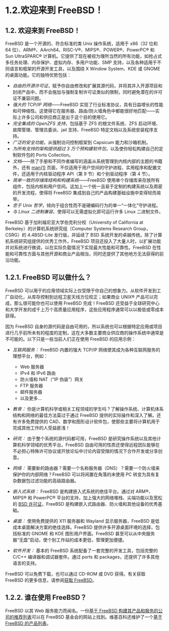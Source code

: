 # 1.2.欢迎来到 FreeBSD！

## 1.2. 欢迎来到 FreeBSD！

FreeBSD 是一个开源的、符合标准的类 Unix 操作系统，适用于 x86（32 位和 64 位）、ARM®、AArch64、RISC-V®、MIPS®、POWER®、PowerPC® 和 Sun UltraSPARC® 计算机。它提供了现在被视为理所当然的所有功能，如抢占式多任务处理、内存保护、虚拟内存、多用户功能、SMP 支持，以及各种适用于不同语言和框架的开源开发工具，以及围绕 X Window System、KDE 或 GNOME 的桌面功能。它的独特优势包括：

- *自由的开源许可证*，赋予你自由修改和扩展其源代码，并将其并入开源项目和封闭产品中，而不会施加与强制复制许可证类似的限制，同时避免潜在的许可证不兼容问题。
- *强大的 TCP/IP 网络*——FreeBSD 实现了行业标准协议，具有日益增长的性能和可伸缩性。这使得它在服务器、路由/防火墙角色中都能很好地匹配——实际上许多公司和供应商正是出于这个目的使用它。
- *完全集成的 OpenZFS 支持*，包括基于 ZFS 的根文件系统、ZFS 启动环境、故障管理、管理员委派、jail 支持、FreeBSD 特定文档以及系统安装程序支持。
- *广泛的安全功能*，从强制访问控制框架到 Capsicum 能力和沙箱机制。
- *为所有支持的架构提供超过 3 万个预构建软件包*，以及使你轻松构建自己的定制软件包的 Ports Collection。
- *文档*——除了手册和不同作者编写的涵盖从系统管理到内核内部的主题的书籍外，还有 [man(1)](https://man.freebsd.org/cgi/man.cgi?query=man&sektion=1&format=html) 页面，不仅适用于用户空间的守护进程、实用程序和配置文件，还适用于内核驱动程序 API（第 9 节）和个别驱动程序（第 4 节）。
- *简单一致的存储库结构和构建系统*——FreeBSD 使用单个存储库来存放所有组件，包括内核和用户空间。这加上一个统一且易于定制的构建系统以及周密的开发流程，使得将 FreeBSD 集成到自己的产品构建基础设施中变得轻而易举。
- *忠于 Unix 哲学*，倾向于组合性而不是硬编码行为的单一“一体化”守护进程。
- *与 Linux 二进制兼容*，使得可以无需虚拟化即可运行许多 Linux 二进制文件。

FreeBSD 基于加利福尼亚大学伯克利分校（University of California at Berkeley）的计算机系统研究组（Computer Systems Research Group，CSRG）的 4.4BSD-Lite 发行版，并延续了 BSD 系统开发的卓越传统。除了计算机系统研究组提供的优秀工作外，FreeBSD 项目还投入了大量人时，以扩展功能并对系统进行微调，以在实际负载情况下实现最大性能和可靠性。FreeBSD 在性能和可靠性方面与其他开源和商业产品相当，同时还提供了其他地方无法获得的前沿功能。

## 1.2.1. FreeBSD 可以做什么？

FreeBSD 可以用于的应用领域实际上仅受限于你自己的想象力。从软件开发到工厂自动化，从库存控制到远程卫星天线方位校正；如果商业 UNIX® 产品可以完成，那么很可能你也可以使用 FreeBSD 完成！FreeBSD 还受益于全球研究中心和大学开发的成千上万个高质量应用程序，这些应用程序通常可以以极低或零成本获得。

因为 FreeBSD 自身的源代码是自由可用的，所以系统也可以根据特定应用或项目进行几乎前所未有的程度的定制，这在大多数主要商业供应商的操作系统中通常是不可能的。以下只是一些当前人们正在使用 FreeBSD 的应用示例：

- *互联网服务：* FreeBSD 内置的强大 TCP/IP 网络使其成为各种互联网服务的理想平台，例如：
  - Web 服务器
  - IPv4 和 IPv6 路由
  - 防火墙和 NAT（“IP 伪装”）网关
  - FTP 服务器
  - 邮件服务器
  - 以及更多...​

- *教育：* 你是计算机科学或相关工程领域的学生吗？了解操作系统、计算机体系结构和网络的最佳方法莫过于通过 FreeBSD 提供的实际操作和深入了解。还有许多免费提供的 CAD、数学和图形设计软件包，使那些主要将计算机用于完成其他工作的人受益匪浅！
- *研究：* 由于整个系统的源代码都可用，FreeBSD 是研究操作系统以及其他计算机科学领域的优秀平台。FreeBSD 自由可用的性质还使得远程团队能够在不必担心特殊许可协议或开放论坛中讨论内容受限的情况下合作开发或分享创意。
- *网络：* 需要新的路由器？需要一个名称服务器（DNS）？需要一个防火墙来保护你的内部网络？FreeBSD 可以将闲置在角落的未使用 PC 转变为具有复杂数据包过滤功能的高级路由器。
- *嵌入式系统：* FreeBSD 是构建嵌入式系统的绝佳平台。通过对 ARM®、MIPS® 和 PowerPC® 平台的支持，加上强大的网络堆栈、尖端功能以及宽松的 [BSD 许可证](https://docs.freebsd.org/en/books/faq/#bsd-license-restrictions)，FreeBSD 是构建嵌入式路由器、防火墙和其他设备的优秀基础。
- *桌面：* 使用免费提供的 X11 服务器和 Wayland 显示服务器，FreeBSD 是低成本桌面解决方案的绝佳选择。FreeBSD 提供许多开源桌面环境的选择，包括标准的 GNOME 和 KDE 图形用户界面。FreeBSD 甚至可以从中央服务器“无盘”启动，使个别工作站的成本更低，管理更加便捷。
- *软件开发：* 基本的 FreeBSD 系统配备了一套完整的开发工具，包括完整的 C/C++ 编译器和调试器套件。通过 ports 和 packages，还提供了许多其他语言的支持。

FreeBSD 可以免费下载，也可以通过 CD-ROM 或 DVD 获得。有关获取 FreeBSD 的更多信息，请参阅[获取 FreeBSD](https://docs.freebsd.org/en/books/handbook/mirrors/#mirrors)。

## 1.2.2. 谁在使用 FreeBSD？

FreeBSD 以其 Web 服务能力而闻名。一份[基于 FreeBSD 构建其产品和服务的公司的推荐列表](https://freebsdfoundation.org/about-us/testimonials/)可以在 FreeBSD 基金会的网站上找到。维基百科还维护了一个[基于 FreeBSD 的产品列表](https://en.wikipedia.org/wiki/List_of_products_based_on_FreeBSD)。

